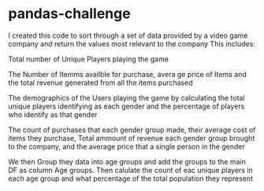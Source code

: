 # pandas-challenge

I created this code to sort through a set of data provided by a video game company and return the values most relevant to the company This includes:

  Total number of Unique Players playing the game

  The Number of Itemms availble for purchase, avera ge price of Items and the total revenue generated from all the items purchased

  The demographics of the Users playing the game by calculating the total unique players identifying as each gender and the percentage of players who identify as that gender

  The count of purchases that each gender group made, their average cost of items they purchase, Total ammount of revenue each gender group brought to the company, and the average   price that a single person in the gender 

We then Group they data into age groups and add the groups to the main DF as column Age groups. Then calulate the count of eac unique players in each age group and what percentage of the total population they represent
